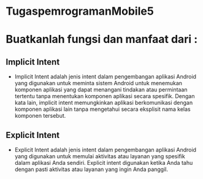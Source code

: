 # TugaspemrogramanMobile5
# Buatkanlah fungsi dan manfaat dari : 

## Implicit Intent
- Implicit Intent adalah jenis intent dalam pengembangan aplikasi Android yang digunakan untuk meminta sistem Android untuk menemukan komponen aplikasi yang dapat menangani tindakan atau permintaan tertentu tanpa menentukan komponen aplikasi secara spesifik. Dengan kata lain, implicit intent memungkinkan aplikasi berkomunikasi dengan komponen aplikasi lain tanpa mengetahui secara eksplisit nama kelas komponen tersebut.

## Explicit Intent 
- Explicit Intent adalah jenis intent dalam pengembangan aplikasi Android yang digunakan untuk memulai aktivitas atau layanan yang spesifik dalam aplikasi Anda sendiri. Explicit intent digunakan ketika Anda tahu dengan pasti aktivitas atau layanan yang ingin Anda panggil.
